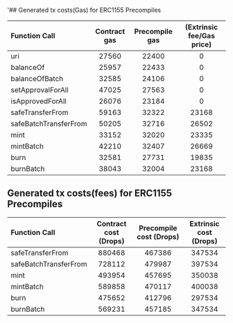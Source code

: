 '## Generated tx costs(Gas) for ERC1155 Precompiles

| Function Call         | Contract gas | Precompile gas | (Extrinsic fee/Gas price) |
|:----------------------|:------------:|:--------------:|:-------------------------:|
| uri                   |    27560     |     22400      |             0             |
| balanceOf             |    25957     |     22433      |             0             |
| balanceOfBatch        |    32585     |     24106      |             0             |
| setApprovalForAll     |    47025     |     27563      |             0             |
| isApprovedForAll      |    26076     |     23184      |             0             |
| safeTransferFrom      |    59163     |     32322      |           23168           |
| safeBatchTransferFrom |    50205     |     32716      |           26502           |
| mint                  |    33152     |     32020      |           23335           |
| mintBatch             |    42210     |     32407      |           26669           |
| burn                  |    32581     |     27731      |           19835           |
| burnBatch             |    38043     |     32004      |           23168           |


## Generated tx costs(fees) for ERC1155 Precompiles

| Function Call         | Contract cost (Drops) | Precompile cost (Drops) | Extrinsic cost (Drops) |
|:----------------------|:---------------------:|:-----------------------:|:----------------------:|
| safeTransferFrom      |        880468         |         467386          |         347534         |
| safeBatchTransferFrom |        728112         |         479987          |         397534         |
| mint                  |        493954         |         457695          |         350038         |
| mintBatch             |        589858         |         470117          |         400038         |
| burn                  |        475652         |         412796          |         297534         |
| burnBatch             |        569231         |         457185          |         347534         |
